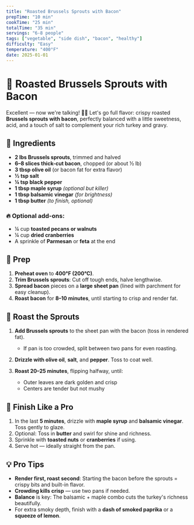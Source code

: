 ```yaml
---
title: "Roasted Brussels Sprouts with Bacon"
prepTime: "10 min"
cookTime: "25 min"
totalTime: "35 min"
servings: "6-8 people"
tags: ["vegetable", "side dish", "bacon", "healthy"]
difficulty: "Easy"
temperature: "400°F"
date: 2025-01-01
---
```


# 🥓 Roasted Brussels Sprouts with Bacon

Excellent — now we're talking! 🥓🔥 Let's go full flavor: crispy roasted **Brussels sprouts with bacon**, perfectly balanced with a little sweetness, acid, and a touch of salt to complement your rich turkey and gravy.

## 🧺 Ingredients

* **2 lbs Brussels sprouts**, trimmed and halved
* **6–8 slices thick-cut bacon**, chopped (or about ½ lb)
* **3 tbsp olive oil** (or bacon fat for extra flavor)
* **½ tsp salt**
* **¼ tsp black pepper**
* **1 tbsp maple syrup** *(optional but killer)*
* **1 tbsp balsamic vinegar** *(for brightness)*
* **1 tbsp butter** *(to finish, optional)*

### 🔥 Optional add-ons:

* ¼ cup **toasted pecans or walnuts**
* ¼ cup **dried cranberries**
* A sprinkle of **Parmesan** or **feta** at the end

## 🔪 Prep

1. **Preheat oven** to **400°F (200°C)**.
2. **Trim Brussels sprouts**: Cut off tough ends, halve lengthwise.
3. **Spread bacon** pieces on a **large sheet pan** (lined with parchment for easy cleanup).
4. **Roast bacon** for **8–10 minutes**, until starting to crisp and render fat.

## 🍳 Roast the Sprouts

1. **Add Brussels sprouts** to the sheet pan with the bacon (toss in rendered fat).

   * If pan is too crowded, split between two pans for even roasting.
2. **Drizzle with olive oil**, **salt**, and **pepper**. Toss to coat well.
3. **Roast 20–25 minutes**, flipping halfway, until:

   * Outer leaves are dark golden and crisp
   * Centers are tender but not mushy

## 🍯 Finish Like a Pro

1. In the last **5 minutes**, drizzle with **maple syrup** and **balsamic vinegar**. Toss gently to glaze.
2. Optional: Toss in **butter** and swirl for shine and richness.
3. Sprinkle with **toasted nuts** or **cranberries** if using.
4. Serve hot — ideally straight from the pan.

## 💡 Pro Tips

* **Render first, roast second**: Starting the bacon before the sprouts = crispy bits and built-in flavor.
* **Crowding kills crisp** — use two pans if needed.
* **Balance** is key: The balsamic + maple combo cuts the turkey's richness beautifully.
* For extra smoky depth, finish with a **dash of smoked paprika** or a **squeeze of lemon**.
